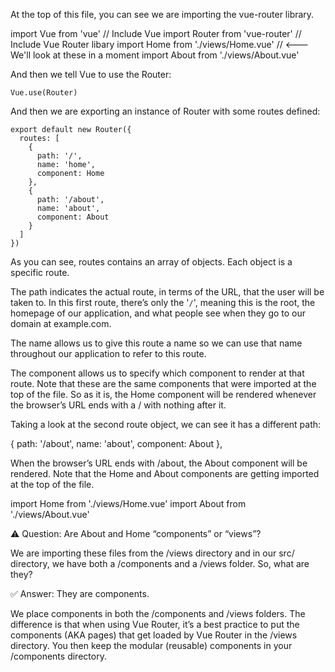At the top of this file, you can see we are importing the vue-router library.

import Vue from 'vue' // Include Vue
    import Router from 'vue-router' // Include Vue Router libary
    import Home from './views/Home.vue' // <--- We'll look at these in a moment
    import About from './views/About.vue'

And then we tell Vue to use the Router:

    Vue.use(Router)
And then we are exporting an instance of Router with some routes defined:

    export default new Router({
      routes: [
        {
          path: '/',
          name: 'home',
          component: Home
        },
        {
          path: '/about',
          name: 'about',
          component: About
        }
      ]
    })
As you can see, routes contains an array of objects. Each object is a specific route.

The path indicates the actual route, in terms of the URL, that the user will be taken to. In this first route, there’s only the '``/``', meaning this is the root, the homepage of our application, and what people see when they go to our domain at example.com.

The name allows us to give this route a name so we can use that name throughout our application to refer to this route.

The component allows us to specify which component to render at that route. Note that these are the same components that were imported at the top of the file. So as it is, the Home component will be rendered whenever the browser’s URL ends with a / with nothing after it.

Taking a look at the second route object, we can see it has a different path:

{
          path: '/about',
          name: 'about',
          component: About
        },

When the browser’s URL ends with /about, the About component will be rendered. Note that the Home and About components are getting imported at the top of the file.

import Home from './views/Home.vue'
import About from './views/About.vue'


⚠️ Question: Are About and Home “components” or “views”?

We are importing these files from the /views directory and in our src/ directory, we have both a /components and a /views folder. So, what are they?

✅ Answer: They are components.

We place components in both the /components and /views folders. The difference is that when using Vue Router, it’s a best practice to put the components (AKA pages) that get loaded by Vue Router in the /views directory. You then keep the modular (reusable) components in your /components directory.